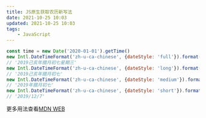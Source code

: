 ```yaml
---
title: JS原生获取农历新写法
date: 2021-10-25 10:03
updated: 2021-10-25 10:03
tags:
    - JavaScript
---
```

```js
const time = new Date('2020-01-01').getTime()
new Intl.DateTimeFormat('zh-u-ca-chinese', {dateStyle: 'full'}).format(time)
// '2019己亥年腊月初七星期三'
new Intl.DateTimeFormat('zh-u-ca-chinese', {dateStyle: 'long'}).format(time)
// '2019己亥年腊月初七'
new Intl.DateTimeFormat('zh-u-ca-chinese', {dateStyle: 'medium'}).format(time)
// '2019年腊月初七'
new Intl.DateTimeFormat('zh-u-ca-chinese', {dateStyle: 'short'}).format(time)
// '2019/12/7'
```
更多用法查看[MDN WEB](https://developer.mozilla.org/en-US/docs/Web/JavaScript/Reference/Global_Objects/Intl/DateTimeFormat)
